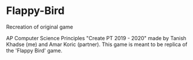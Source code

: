# Flappy-Bird
Recreation of original game

AP Computer Science Principles "Create PT 2019 - 2020" made by Tanish Khadse (me) and Amar Koric (partner). This game is meant to be replica of the 'Flappy Bird' game.
